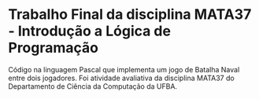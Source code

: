 # Trabalho Final da disciplina MATA37 - Introdução a Lógica de Programação
Código na linguagem Pascal que implementa um jogo de Batalha Naval entre dois jogadores. Foi atividade avaliativa da disciplina MATA37 do Departamento de Ciência da Computação da UFBA.